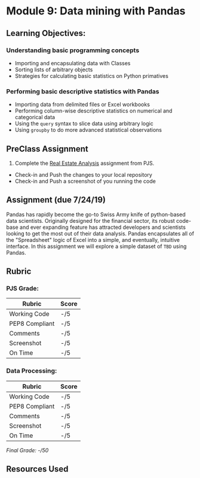 # Module 9: Data mining with Pandas

## Learning Objectives:

### Understanding basic programming concepts
 - Importing and encapsulating data with Classes
 - Sorting lists of arbitrary objects
 - Strategies for calculating basic statistics on Python primatives

### Performing basic descriptive statistics with Pandas
 - Importing data from delimited files or Excel workbooks
 - Performing column-wise descriptive statistics on numerical and categorical data
 - Using the `query` syntax to slice data using arbitrary logic
 - Using `groupby` to do more advanced statistical observations
  
## PreClass Assignment

1. Complete the [Real Estate Analysis](https://github.com/biomed-bioinformatics-bootcamp/python-jumpstart-course-demos/tree/master/apps/09_real_estate_analyzer) assignment from PJS.
  - Check-in and Push the changes to your local repository
  - Check-in and Push a screenshot of you running the code
 
## Assignment (due 7/24/19)

Pandas has rapidly become the go-to Swiss Army knife of python-based data scientists.
Originally designed for the financial sector, its robust code-base and ever expanding feature has attracted developers and scientists looking to get the most out of their data analysis.
Pandas encapsulates all of the "Spreadsheet" logic of Excel into a simple, and eventually, intuitive interface.
In this assignment we will explore a simple dataset of `TBD` using Pandas.

## Rubric

### PJS Grade:

|  Rubric        | Score | 
|----------------|-------|
| Working Code   |  -/5  |
| PEP8 Compliant |  -/5  |
| Comments       |  -/5  |
| Screenshot     |  -/5  |
| On Time        |  -/5  |

### Data Processing:

|  Rubric        | Score | 
|----------------|-------|
| Working Code   |  -/5  |
| PEP8 Compliant |  -/5  |
| Comments       |  -/5  |
| Screenshot     |  -/5  |
| On Time        |  -/5  |

*Final Grade: -/50*

## Resources Used

